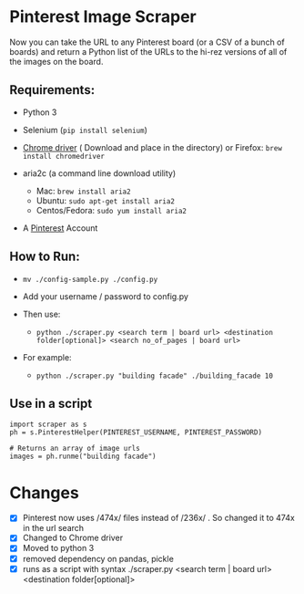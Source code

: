 # Pinterest Image Scraper

Now you can take the URL to any Pinterest board (or a CSV of a bunch of boards) and return a Python list of the URLs to the hi-rez versions of all of the images on the board.

## Requirements:

- Python 3
- Selenium (`pip install selenium`)
- [Chrome driver](https://sites.google.com/a/chromium.org/chromedriver/) ( Download and place in the directory) or Firefox: `brew install chromedriver`
- aria2c (a command line download utility)
	- Mac: `brew install aria2`
	- Ubuntu: `sudo apt-get install aria2`
	- Centos/Fedora: `sudo yum install aria2`

- A [Pinterest](http://www.pinterest.com) Account

## How to Run:

- `mv ./config-sample.py ./config.py`

- Add your username / password to config.py

- Then use:
	- `python ./scraper.py <search term | board url> <destination folder[optional]> <search no_of_pages | board url>`
- For example: 
	- `python ./scraper.py "building facade" ./building_facade 10`
	
## Use in a script

```
import scraper as s
ph = s.PinterestHelper(PINTEREST_USERNAME, PINTEREST_PASSWORD)

# Returns an array of image urls
images = ph.runme("building facade")
```


# Changes
- [x] Pinterest now uses /474x/ files instead of /236x/ . So changed it to 474x in the url search
- [x] Changed to Chrome driver
- [x] Moved to python 3
- [x] removed dependency on pandas, pickle
- [x] runs as a script with syntax ./scraper.py <search term | board url> <destination folder[optional]> 
